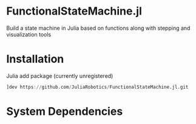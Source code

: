 # FunctionalStateMachine.jl
Build a state machine in Julia based on functions along with stepping and visualization tools  

# Installation

Julia add package (currently unregistered)
```julia
]dev https://github.com/JuliaRobotics/FunctionalStateMachine.jl.git
```

# System Dependencies
